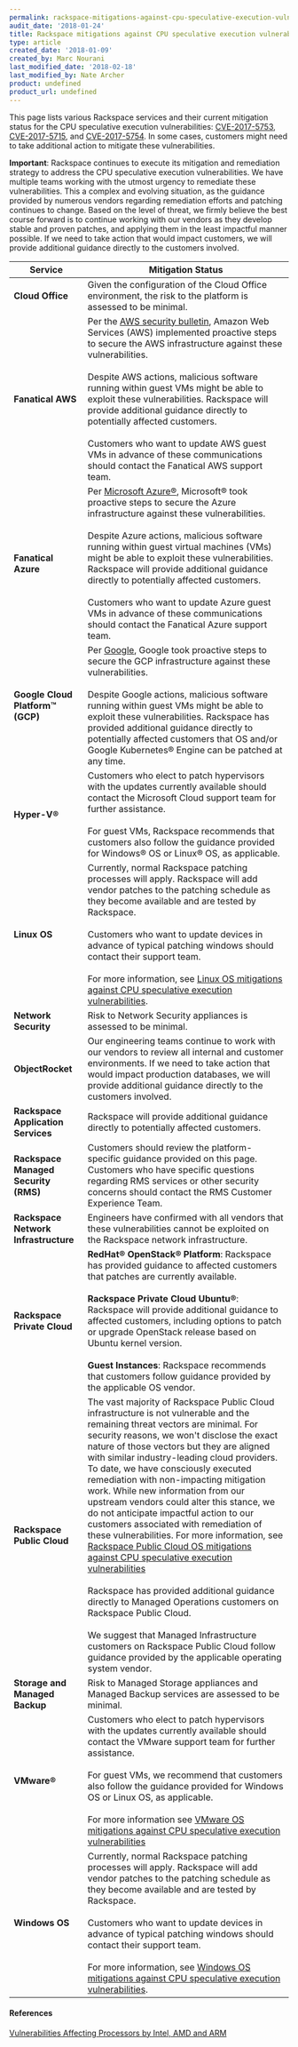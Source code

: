 ```yaml
---
permalink: rackspace-mitigations-against-cpu-speculative-execution-vulnerabilities/
audit_date: '2018-01-24'
title: Rackspace mitigations against CPU speculative execution vulnerabilities
type: article
created_date: '2018-01-09'
created_by: Marc Nourani
last_modified_date: '2018-02-18'
last_modified_by: Nate Archer
product: undefined
product_url: undefined
---
```


This page lists various Rackspace services and their current mitigation status for the CPU speculative execution vulnerabilities: [CVE-2017-5753](http://cve.mitre.org/cgi-bin/cvename.cgi?name=CVE-2017-5753), [CVE-2017-5715](http://cve.mitre.org/cgi-bin/cvename.cgi?name=CVE-2017-5715), and [CVE-2017-5754](http://cve.mitre.org/cgi-bin/cvename.cgi?name=CVE-2017-5754). In some cases, customers might need to take additional action to mitigate these vulnerabilities.

**Important**: Rackspace continues to execute its mitigation and remediation strategy to address the CPU speculative execution vulnerabilities. We have multiple teams working with the utmost urgency to remediate these vulnerabilities. This a complex and evolving situation, as the guidance provided by numerous vendors regarding remediation efforts and patching continues to change. Based on the level of threat, we firmly believe the best course forward is to continue working with our vendors as they develop stable and proven patches, and applying them in the least impactful manner possible. If we need to take action that would impact customers, we will provide additional guidance directly to the customers involved.

| Service | Mitigation Status |
| --- | --- |
| **Cloud Office** | Given the configuration of the Cloud Office environment, the risk to the platform is assessed to be minimal. |
| **Fanatical AWS** | Per the [AWS security bulletin](https://aws.amazon.com/security/security-bulletins/AWS-2018-013/), Amazon Web Services (AWS) implemented proactive steps to secure the AWS infrastructure against these vulnerabilities.<br/><br/>Despite AWS actions, malicious software running within guest VMs might be able to exploit these vulnerabilities. Rackspace will provide additional guidance directly to potentially affected customers.<br/><br/>Customers who want to update AWS guest VMs in advance of these communications should contact the Fanatical AWS support team. |
| **Fanatical Azure** | Per [Microsoft Azure®](https://support.microsoft.com/en-us/help/4072698/windows-server-guidance-to-protect-against-the-speculative-execution), Microsoft® took proactive steps to secure the Azure infrastructure against these vulnerabilities.<br/><br/>Despite Azure actions, malicious software running within guest virtual machines (VMs) might be able to exploit these vulnerabilities. Rackspace will provide additional guidance directly to potentially affected customers.<br/><br/>Customers who want to update Azure guest VMs in advance of these communications should contact the Fanatical Azure support team. |
| **Google Cloud Platform™ (GCP)** | Per [Google](https://support.google.com/faqs/answer/7622138), Google took proactive steps to secure the GCP infrastructure against these vulnerabilities.<br/><br/>Despite Google actions, malicious software running within guest VMs might be able to exploit these vulnerabilities. Rackspace has provided additional guidance directly to potentially affected customers that OS and/or Google Kubernetes® Engine can be patched at any time. |
|**Hyper-V®** |Customers who elect to patch hypervisors with the updates currently available should contact the Microsoft Cloud support team for further assistance.<br/><br/>For guest VMs, Rackspace recommends that customers also follow the guidance provided for Windows® OS or Linux® OS, as applicable. |
| **Linux OS** | Currently, normal Rackspace patching processes will apply. Rackspace will add vendor patches to the patching schedule as they become available and are tested by Rackspace.<br/><br/>Customers who want to update devices in advance of typical patching windows should contact their support team.<br/><br/>For more information, see [Linux OS mitigations against CPU speculative execution vulnerabilities](https://support.rackspace.com/how-to/linux-os-mitigations-against-cpu-speculative-execution-vulnerabilities/). |
| **Network Security** | Risk to Network Security appliances is assessed to be minimal. |
| **ObjectRocket** | Our engineering teams continue to work with our vendors to review all internal and customer environments. If we need to take action that would impact production databases, we will provide additional guidance directly to the customers involved. |
| **Rackspace Application Services** | Rackspace will provide additional guidance directly to potentially affected customers. |
| **Rackspace Managed Security (RMS)** | Customers should review the platform-specific guidance provided on this page. Customers who have specific questions regarding RMS services or other security concerns should contact the RMS Customer Experience Team. |
| **Rackspace Network Infrastructure** | Engineers have confirmed with all vendors that these vulnerabilities cannot be exploited on the Rackspace network infrastructure. |
| **Rackspace Private Cloud** | **RedHat® OpenStack® Platform**: Rackspace has provided guidance to affected customers that patches are currently available.<br/><br/>**Rackspace Private Cloud Ubuntu®**: Rackspace will provide additional guidance to affected customers, including options to patch or upgrade OpenStack release based on Ubuntu kernel version.<br/><br/>**Guest Instances**: Rackspace recommends that customers follow guidance provided by the applicable OS vendor. |
| **Rackspace Public Cloud** | The vast majority of Rackspace Public Cloud infrastructure is not vulnerable and the remaining threat vectors are minimal.  For security reasons, we won't disclose the exact nature of those vectors but they are aligned with similar industry-leading cloud providers. To date, we have consciously executed remediation with non-impacting mitigation work. While new information from our upstream vendors could alter this stance, we do not anticipate impactful action to our customers associated with remediation of these vulnerabilities.  For more information, see [Rackspace Public Cloud OS mitigations against CPU speculative execution vulnerabilities](/how-to/rackspace-public-cloud-os-mitigations-against-cpu-speculative-execution-vulnerabilities)<br/><br/>Rackspace has provided additional guidance directly to Managed Operations customers on Rackspace Public Cloud.<br/><br/>We suggest that Managed Infrastructure customers on Rackspace Public Cloud follow guidance provided by the applicable operating system vendor. |
| **Storage and Managed Backup** | Risk to Managed Storage appliances and Managed Backup services are assessed to be minimal. |
| **VMware®** | Customers who elect to patch hypervisors with the updates currently available should contact the VMware support team for further assistance.<br/><br/>For guest VMs, we recommend that customers also follow the guidance provided for Windows OS or Linux OS, as applicable.<br/><br/> For more information see [VMware OS mitigations against CPU speculative execution vulnerabilities](/how-to/vmware-os-mitigations-against-cpu-speculative-execution-vulnerabilities) |
| **Windows OS** | Currently, normal Rackspace patching processes will apply. Rackspace will add vendor patches to the patching schedule as they become available and are tested by Rackspace.<br/><br/>Customers who want to update devices in advance of typical patching windows should contact their support team.<br/><br/>For more information, see [Windows OS mitigations against CPU speculative execution vulnerabilities](https://support.rackspace.com/how-to/windows-os-mitigations-against-cpu-speculative-execution-vulnerabilities/). |


#### References

[Vulnerabilities Affecting Processors by Intel, AMD and ARM](https://blog.rackspace.com/rackspace-is-tracking-vulnerabilities-affecting-processors-by-intel-amd-and-arm)
